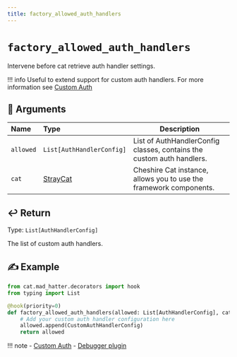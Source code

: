 ```yaml
---
title: factory_allowed_auth_handlers
---
```


# `factory_allowed_auth_handlers`

Intervene before cat retrieve auth handler settings.

!!! info
    Useful to extend support for custom auth handlers. For more information see [Custom Auth](../../../production/auth/custom-auth.md)

## &#128196; Arguments

| Name      | Type                                                                    | Description                                                           |
|:----------|:------------------------------------------------------------------------|-----------------------------------------------------------------------|
| `allowed` | `List[AuthHandlerConfig]`                                               | List of AuthHandlerConfig classes, contains the custom auth handlers. |
| `cat`     | [StrayCat](../../../framework/cat-components/cheshire_cat/stray_cat.md) | Cheshire Cat instance, allows you to use the framework components.    |

## &#x21A9;&#xFE0F; Return

Type: `List[AuthHandlerConfig]`

The list of custom auth handlers.

## &#9997; Example

```python
from cat.mad_hatter.decorators import hook
from typing import List

@hook(priority=0)
def factory_allowed_auth_handlers(allowed: List[AuthHandlerConfig], cat) -> List:
    # Add your custom auth handler configuration here
    allowed.append(CustomAuthHandlerConfig)
    return allowed
```

!!! note
    - [Custom Auth](../../../production/auth/custom-auth.md)
    - [Debugger plugin](https://github.com/sambarza/cc-vscode-debugpy)
